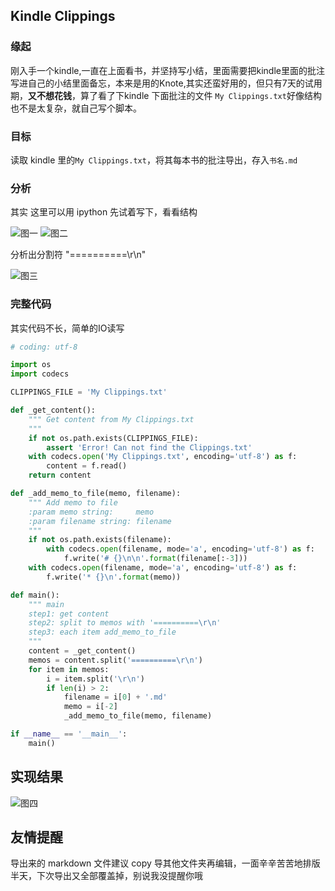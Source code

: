 ## Kindle Clippings

### 缘起

刚入手一个kindle,一直在上面看书，并坚持写小结，里面需要把kindle里面的批注写进自己的小结里面备忘，本来是用的Knote,其实还蛮好用的，但只有7天的试用期，**又不想花钱**，算了看了下kindle 下面批注的文件 `My Clippings.txt`好像结构也不是太复杂，就自己写个脚本。

### 目标

读取 kindle 里的`My Clippings.txt`，将其每本书的批注导出，存入`书名.md`

### 分析

其实 这里可以用 ipython 先试着写下，看看结构

![图一](http://bonfy.qiniudn.com/kindle-1.png)
![图二](http://bonfy.qiniudn.com/kindle-2.png)

分析出分割符 "==========\r\n"

![图三](http://bonfy.qiniudn.com/kindle-3.png)

### 完整代码

其实代码不长，简单的IO读写

```python
# coding: utf-8

import os
import codecs

CLIPPINGS_FILE = 'My Clippings.txt'

def _get_content():
    """ Get content from My Clippings.txt
    """
    if not os.path.exists(CLIPPINGS_FILE):
        assert 'Error! Can not find the Clippings.txt'
    with codecs.open('My Clippings.txt', encoding='utf-8') as f:
        content = f.read()
    return content

def _add_memo_to_file(memo, filename):
    """ Add memo to file
    :param memo string:     memo
    :param filename string: filename
    """
    if not os.path.exists(filename):
        with codecs.open(filename, mode='a', encoding='utf-8') as f:
            f.write('# {}\n\n'.format(filename[:-3]))
    with codecs.open(filename, mode='a', encoding='utf-8') as f:
        f.write('* {}\n'.format(memo))

def main():
    """ main
    step1: get content
    step2: split to memos with '==========\r\n'
    step3: each item add_memo_to_file
    """
    content = _get_content()
    memos = content.split('==========\r\n')
    for item in memos:
        i = item.split('\r\n')
        if len(i) > 2:
            filename = i[0] + '.md'
            memo = i[-2]
            _add_memo_to_file(memo, filename)

if __name__ == '__main__':
    main()

```

## 实现结果

![图四](http://bonfy.qiniudn.com/kindle-4.png)

## 友情提醒

导出来的 markdown 文件建议 copy 导其他文件夹再编辑，一面辛辛苦苦地排版半天，下次导出又全部覆盖掉，别说我没提醒你哦
